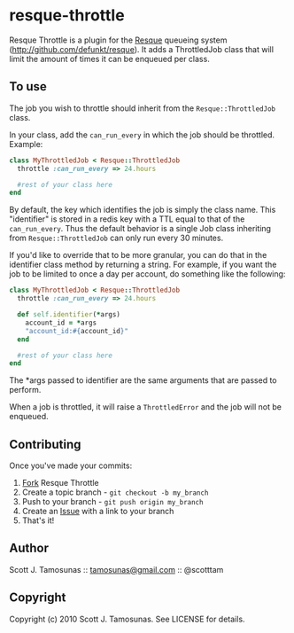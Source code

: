 resque-throttle
===============

Resque Throttle is a plugin for the [Resque][0] queueing system
(http://github.com/defunkt/resque). It adds a ThrottledJob class that will
limit the amount of times it can be enqueued per class. 

To use
------
The job you wish to throttle should inherit from the `Resque::ThrottledJob` class.

In your class, add the `can_run_every` in which the job should be throttled. Example:
```ruby
class MyThrottledJob < Resque::ThrottledJob
  throttle :can_run_every => 24.hours

  #rest of your class here
end
```

By default, the key which identifies the job is simply the class name. This "identifier"
is stored in a redis key with a TTL equal to that of the `can_run_every`. Thus the 
default behavior is a single Job class inheriting from `Resque::ThrottledJob` can only 
run every 30 minutes. 

If you'd like to override that to be more granular, you can do that in the identifier class method
by returning a string. For example, if you want the job to be limited to once a day per
account, do something like the following:

```ruby
class MyThrottledJob < Resque::ThrottledJob
  throttle :can_run_every => 24.hours

  def self.identifier(*args)
    account_id = *args
    "account_id:#{account_id}"
  end

  #rest of your class here
end
```

The *args passed to identifier are the same arguments that are passed to perform.

When a job is throttled, it will raise a `ThrottledError` and the job will not be enqueued.

Contributing
------------

Once you've made your commits:

1. [Fork][1] Resque Throttle
2. Create a topic branch - `git checkout -b my_branch`
3. Push to your branch - `git push origin my_branch`
4. Create an [Issue][2] with a link to your branch
5. That's it!

Author
------
Scott J. Tamosunas :: tamosunas@gmail.com :: @scotttam

Copyright
---------
Copyright (c) 2010 Scott J. Tamosunas. See LICENSE for details.

[0]: http://github.com/defunkt/resque
[1]: http://help.github.com/forking/
[2]: http://github.com/scotttam/resque-throttle/issues

